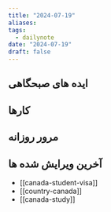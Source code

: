 ```yaml
---
title: "2024-07-19"
aliases: 
tags:
  - dailynote
date: "2024-07-19"
draft: false
---
```


## ایده های صبحگاهی


## کارها


## مرور روزانه



## آخرین ویرایش شده ها
- [[canada-student-visa]]
- [[country-canada]]
- [[canada-study]]

